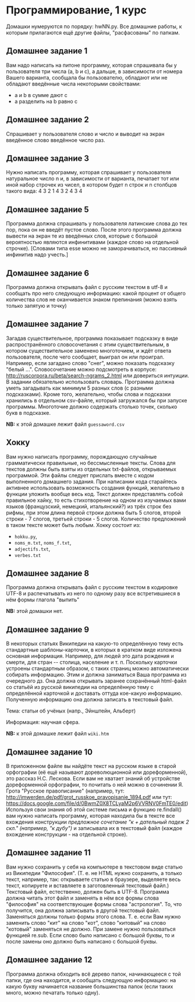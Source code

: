 # Программирование, 1 курс

Домашки нумеруются по порядку: hwNN.py. Все домашние работы, к которым прилагаются ещё другие файлы, "расфасованы" по папкам.

## Домашнее задание 1
Вам надо написать на питоне программу, которая спрашивала бы у пользователя три числа (a, b и c), а дальше, в зависимости от номера Вашего варианта, сообщала бы пользователю, обладают или не обладают введённые числа некоторыми свойствами:
* a и b в сумме дают c
* a разделить на b равно c

## Домашнее задание 2
Спрашивает у пользователя слово и число и выводит на экран введённое слово введённое число раз.

## Домашнее задание 3
Нужно написать программу, которая спрашивает у пользователя натуральное число n и, в зависимости от варианта, печатает тот или иной набор строчек из чисел, в котором будет n строк и n столбцов такого вида:
4 3 2 1
4 3 2
4 3
4

## Домашнее задание 5 
Программа должна спрашивать у пользователя латинские слова до тех пор, пока он не введёт пустое слово. После этого программа должна вывести на экран те из введённых слов, которые с большой вероятностью являются инфинитивами (каждое слово на отдельной строчке). [Словами типа esse можно не заморачиваться, но пассивный инфинитив надо учесть.]

## Домашнее задание 6
Программа должна открывать файл с русским текстом в utf-8 и сообщать про него следующую информацию: какой процент от общего количества слов не оканчивается знаком препинания (можно взять только запятую и точку)

## Домашнее задание 7
Загадав существительное, программа показывает подсказку в виде распространённого словосочетания с этим существительным, в котором существительное заменено многоточием, и ждёт ответа пользователя, после чего сообщает, выиграл он или проиграл. Например, если загадано слово "снег", можно показать подсказку "белый ...". Словосочетание можно подсмотреть в корпусе: http://ruscorpora.ru/beta/search-ngrams_2.html или довериться интуиции.
В задании обязательно использовать словарь. Программа должна уметь загадывать как минимум 5 разных слов (с разными подсказками). Кроме того, желательно, чтобы слова и подсказки хранились в отдельном csv-файле, который загружался бы при запуске программы.
Многоточие должно содержать столько точек, сколько букв в подсказке.

**NB:** к этой домашке лежит файл ```guessaword.csv```

## Хокку
Вам нужно написать программу, порождающую случайные грамматически правильные, но бессмысленные тексты. Слова для текстов должны быть взяты из отдельных txt-файлов, открываемых программой. Эти файлы следует прислать вместе с кодом выполненного домашнего задания. При написании кода старайтесь активнее использовать возможность создания функций, желательно в функции уложить вообще весь код.
Текст должен представлять собой правильное хайку, то есть стихотворение на одном из изучаемых вами языков (французский, немецкий, итальянский?) из трёх строк без рифмы, при этом длина первой строки должна быть 5 слогов, второй строки - 7 слогов, третьей строки - 5 слогов. Количество предложений в таком тексте может быть любым.
Хокку состоит из:
* ```hokku.py```,
* ```noms_m.txt```, ```noms_f.txt```,
* ```adjectifs.txt```,
* ```verbes.txt```

## Домашнее задание 8
Программа должна открывать файл с русским текстом в кодировке UTF-8 и распечатывать из него по одному разу все встретившиеся в нём формы глагола "выпить"

**NB:** этой домашки нет.

## Домашнее задание 9
В некоторых статьях Википедии на какую-то определённую тему есть стандартные шаблоны-карточки, в которых в кратком виде изложена основная информация. Например, для людей это дата рождения и смерти, для стран -- столица, население и т. п. Поскольку карточки устроены стандартным образом, с таких страниц можно автоматически собирать информацию. Этим и должна заниматься Ваша программа из очередного дз. Она должна открывать заранее сохранённый html-файл со статьёй из русской википедии на определённую тему с определённой карточкой и доставать оттуда кое-какую информацию. Полученную информацию она должна записать в текстовый файл.

Тема: статьи об учёных (напр., Эйнштейн, Альберт)

Информация: научная сфера.

**NB:** к этой домашке лежит файл ```wiki.htm```

## Домашнее задание 10
В приложенном файле вы найдёте текст на русском языке в старой орфографии (её ещё называют дореволюционной или дореформенной), это рассказ Н.С. Лескова.
Если вам не хватает знаний об устройстве дореформенной орфографии, то почитать о ней можно в сочинении Я. Грота "Русское правописание" (например, тут: http://imwerden.de/pdf/grot_russkoe_pravopisanie_1894.pdf или тут: https://docs.google.com/file/d/0BwmZ0X8TCLyaM2p6VVRNV0FmTE0/edit)
Используя свои знания об этой системе письма и функцию re.findall() вам нужно написать программу, которая находила бы в тексте все вхождения конструкции *предложное сочетание "к + дательный падеж 2 скл." (например, "к дубу")* и записывала их в текстовый файл (каждое вхождение конструкции - на отдельной строке).

## Домашнее задание 11
Вам нужно сохранить у себя на компьютере в текстовом виде статью из Википедии "Философия". (Т. е. не HTML нужно сохранить, а только текст, например, так: открываете статью в браузере, выделяете весь текст, копируете и вставляете в заготовленный текстовый файл.) Текстовый файл, естественно, должен быть в UTF-8. Программа должна читать этот файл и заменять в нём все формы слова "философия" на соответствующие формы слова "астрология". То, что получится, она должна записывать в другой текстовый файл.
Заменяться должны только формы этого слова. Т. е. если Вам нужно заменить слово "кит" на слово "кот", слово "китовый" на слово "котовый" заменяться не должно. При замене нужно пользоваться функцией re.sub. Если слово было написано с большой буквы, то и после замены оно должно быть написано с большой буквы.

## Домашнее задание 12
Программа должна обходить всё дерево папок, начинающееся с той папки, где она находится, и сообщать следующую информацию: на какую букву начинается название большинства папок (если таких много, можно печатать только одну).
